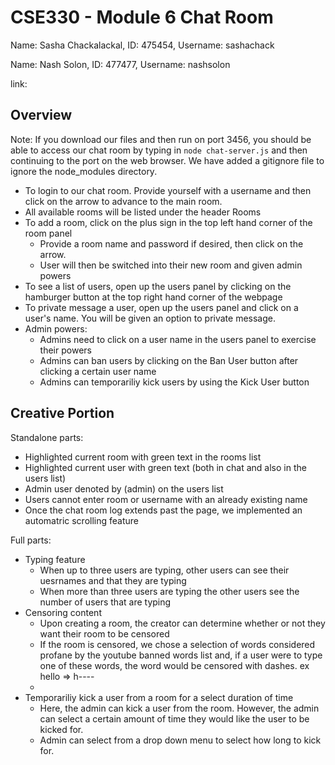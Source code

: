 # CSE330 - Module 6 Chat Room
Name: Sasha Chackalackal, ID: 475454, Username: sashachack

Name: Nash Solon, ID: 477477, Username: nashsolon

link: 

## Overview
Note: If you download our files and then run on port 3456, you should be able to access our chat room  by typing in `node chat-server.js` and then continuing to the port on the web browser. We have added a gitignore file to ignore the node_modules directory.

- To login to our chat room. Provide yourself with a username and then click on the arrow to advance to the main room.
- All available rooms will be listed under the header Rooms
- To add a room, click on the plus sign in the top left hand corner of the room panel
    - Provide a room name and password if desired, then click on the arrow.
    - User will then be switched into their new room and given admin powers
- To see a list of users, open up the users panel by clicking on the hamburger button at the top right hand corner of the webpage
- To private message a user, open up the users panel and click on a user's name. You will be given an option to private message.
- Admin powers:
    - Admins need to click on a user name in the users panel to exercise their powers
    - Admins can ban users by clicking on the Ban User button after clicking a certain user name
    - Admins can temporariliy kick users by using the Kick User button


## Creative Portion
Standalone parts:
- Highlighted current room with green text in the rooms list
- Highlighted current user with green text (both in chat and also in the users list)
- Admin user denoted by (admin) on the users list
- Users cannot enter room or username with an already existing name
- Once the chat room log extends past the page, we implemented an automatric scrolling feature

Full parts:
- Typing feature
    - When up to three users are typing, other users can see their uesrnames and that they are typing
    - When more than three users are typing the other users see the number of users that are typing
- Censoring content
    - Upon creating a room, the creator can determine whether or not they want their room to be censored
    - If the room is censored, we chose a selection of words considered profane by the youtube banned words list and, if a user were to type one of these words, the       word would be censored with dashes. ex hello => h----
    - 
- Temporariliy kick a user from a room for a select duration of time
    - Here, the admin can kick a user from the room. However, the admin can select a certain amount of time they would like the user to be kicked for.
    - Admin can select from a drop down menu to select how long to kick for.
